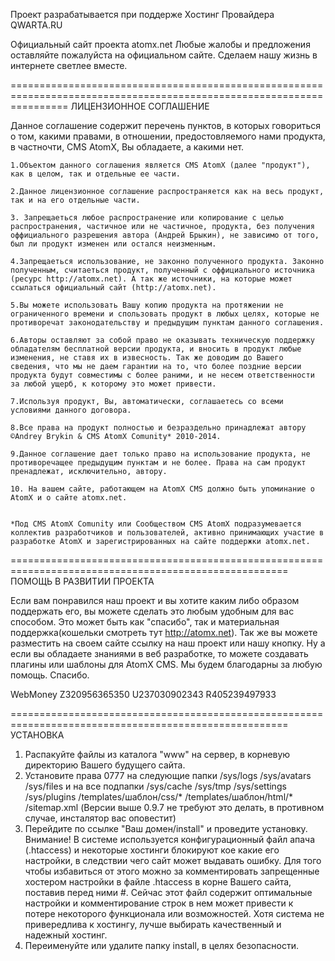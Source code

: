 Проект разрабатывается при поддерже Хостинг Провайдера QWARTA.RU

Официальный сайт проекта atomx.net
Любые жалобы и предложения оставляйте пожалуйста на официальном сайте. Сделаем нашу жизнь в 
интернете светлее вместе.


======================================================================================================================
ЛИЦЕНЗИОННОЕ СОГЛАШЕНИЕ

Данное соглашение содержит перечень пунктов, в которых говориться о том, какими правами, в отношении, предостовляемого нами продукта, в частночти, CMS AtomX, Вы обладаете, а какими нет.

    1.Объектом данного соглашения является CMS AtomX (далее "продукт"), как в целом, так и отдельные ее части.

    2.Данное лицензионное соглашение распространяется как на весь продукт, так и на его отдельные части.

    3. Запрещаеться любое распространение или копирование c целью распространения, частичное или не частичное, продукта, без получения оффициального разрешения автора (Андрей Брыкин), не зависимо от того, был ли продукт изменен или остался неизменным.

    4.Запрещаеться использование, не законно полученного продукта. Законно полученным, считаеться продукт, полученный с оффициального источника (ресурс http://atomx.net). А так же источники, на которые может ссылаться официальный сайт (http://atomx.net).

    5.Вы можете использовать Вашу копию продукта на протяжении не ограниченного времени и спользовать продукт в любых целях, которые не противоречат законодательству и предыдущим пунктам данного соглашения.

    6.Авторы оставляют за собой право не оказывать техническую поддержку обладателям бесплатной версии продукта, и вносить в продукт любые изменения, не ставя их в извесность. Так же доводим до Вашего сведения, что мы не даем гарантии на то, что более поздние версии продукта будут совместимы с более раними, и не несем ответственности за любой ущерб, к которому это может привести.

    7.Используя продукт, Вы, автоматически, соглашаетесь со всеми условиями данного договора.

    8.Все права на продукт полностью и безраздельно принадлежат автору ©Andrey Brykin & CMS AtomX Comunity* 2010-2014.

    9.Данное соглашение дает только право на использование продукта, не противоречащее предыдущим пунктам и не более. Права на сам продукт пренадлежат, исключительно, автору.
	
	10. На вашем сайте, работающем на AtomX CMS должно быть упоминание о AtomX и о сайте atomx.net.


	*Под CMS AtomX Comunity или Сообществом CMS AtomX подразумевается коллектив разработчиков и пользователей, активно принимающих участие в разработке AtomX и зарегистрированных на сайте поддержки atomx.net. 
	
	
======================================================================================================
ПОМОЩЬ В РАЗВИТИИ ПРОЕКТА

Если вам понравился наш проект и вы хотите каким либо образом поддержать его, вы можете сделать
это любым удобным для вас способом. Это может быть как "спасибо", так и материальная поддержка(кошельки смотреть тут http://atomx.net).
Так же вы можете разместить на своем сайте ссылку на наш проект или нашу кнопку. Ну а если вы обладаете знаниями в веб разработке, то 
можете создавать плагины или шаблоны для AtomX CMS. Мы будем благодарны за любую помощь. Спасибо.

WebMoney
Z320956365350
U237030902343
R405239497933

======================================================================================================
УСТАНОВКА

1. Распакуйте файлы из каталога "www" на сервер, в корневую директорию Вашего будущего сайта.
2. Установите права 0777 на следующие папки
	/sys/logs
	/sys/avatars
	/sys/files  и на все подпапки
	/sys/cache
	/sys/tmp
	/sys/settings
	/sys/plugins
	/templates/шаблон/css/*
	/templates/шаблон/html/*
	/sitemap.xml
	(Версии выше 0.9.7 не требуют это делать, в противном случае, инсталятор вас оповестит)
3. Перейдите по ссылке "Ваш домен/install" и проведите установку.
	Внимание! В системе используется конфигурационный файл апача (.htaccess) и некоторые хостинги блокируют кое какие 
	его настройки, в следствии чего сайт может выдавать ошибку. Для того чтобы избавиться от этого можно за комментировать 
	запрещенные хостером настройки в файле .htaccess в корне Вашего сайта, поставив перед ними #. Сейчас этот файл содержит 
	оптимальные настройки и комментирование строк в нем может привести к потере некоторого функционала или возможностей. 
	Хотя система не привередлива к хостингу, лучше выбирать качественный и надежный хостинг.
4. Переименуйте или удалите папку install, в целях безопасности.